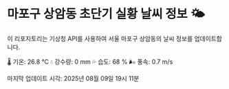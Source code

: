 
# 마포구 상암동 초단기 실황 날씨 정보 🌤️

이 리포지토리는 기상청 API를 사용하여 서울 마포구 상암동의 날씨 정보를 업데이트합니다. 

🌡️ 기온: 26.8 ℃
💧 강수량: 0 mm
💦 습도: 68 %
🌬️ 풍속: 0.7 m/s

마지막 업데이트 시각: 2025년 08월 09일 19시 11분    
